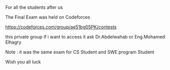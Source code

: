 For all the students after us 

The Final Exam was held on Codeforces

https://codeforces.com/group/ae51bg05PK/contests

this private group if i want to access it ask Dr.Abdelwahab or Eng.Mohamed Elhagry

Note : it was the same exam for CS Student and SWE program Student

Wish you all luck
